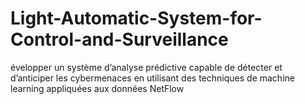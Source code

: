 # Light-Automatic-System-for-Control-and-Surveillance
évelopper un système d’analyse prédictive capable de détecter et d’anticiper les cybermenaces en utilisant des techniques de machine learning appliquées aux données NetFlow
